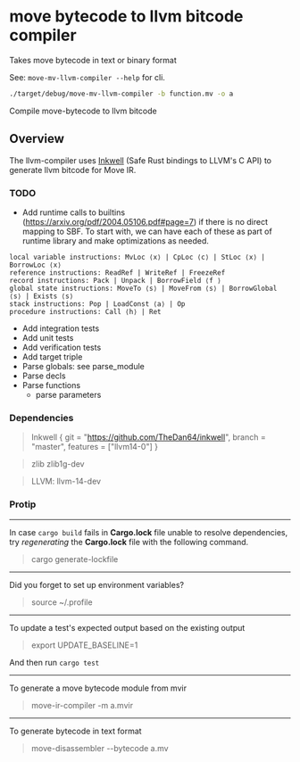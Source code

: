 # move bytecode to llvm bitcode compiler
Takes move bytecode in text or binary format

See: `move-mv-llvm-compiler --help` for cli.

```sh
./target/debug/move-mv-llvm-compiler -b function.mv -o a
```

Compile move-bytecode to llvm bitcode

## Overview
The llvm-compiler uses [Inkwell](https://github.com/TheDan64/inkwell) (Safe Rust bindings to LLVM's C API) to generate llvm bitcode for Move IR.

### TODO

- Add runtime calls to builtins (https://arxiv.org/pdf/2004.05106.pdf#page=7) if there is no direct mapping to SBF. To start with, we can have each of these as part of runtime library and make optimizations as needed.

```
local variable instructions: MvLoc ⟨x⟩ | CpLoc ⟨c⟩ | StLoc ⟨x⟩ | BorrowLoc ⟨x⟩
reference instructions: ReadRef | WriteRef | FreezeRef
record instructions: Pack | Unpack | BorrowField ⟨f ⟩
global state instructions: MoveTo ⟨s⟩ | MoveFrom ⟨s⟩ | BorrowGlobal ⟨s⟩ | Exists ⟨s⟩
stack instructions: Pop | LoadConst ⟨a⟩ | Op
procedure instructions: Call ⟨h⟩ | Ret
```

- Add integration tests
- Add unit tests
- Add verification tests
- Add target triple
- Parse globals: see parse_module
- Parse decls
- Parse functions
    - parse parameters


### Dependencies

> Inkwell
> { git = "https://github.com/TheDan64/inkwell", branch = "master", features = ["llvm14-0"] }

> zlib zlib1g-dev

> LLVM: llvm-14-dev

### Protip

----
In case `cargo build` fails in **Cargo.lock** file unable to resolve dependencies, try *regenerating* the **Cargo.lock** file with the following command.

> cargo generate-lockfile

----
Did you forget to set up environment variables?

> source ~/.profile

----
To update a test's expected output based on the existing output

> export UPDATE_BASELINE=1

And then run `cargo test`

----
To generate a move bytecode module from mvir

> move-ir-compiler -m a.mvir

----
To generate bytecode in text format
> move-disassembler --bytecode a.mv

